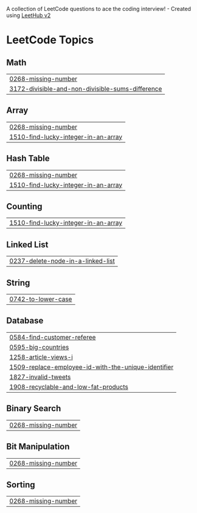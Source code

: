 A collection of LeetCode questions to ace the coding interview! - Created using [LeetHub v2](https://github.com/arunbhardwaj/LeetHub-2.0)
<!---LeetCode Topics Start-->
# LeetCode Topics
## Math
|  |
| ------- |
| [0268-missing-number](https://github.com/Asraf2004/Leetcode/tree/master/0268-missing-number) |
| [3172-divisible-and-non-divisible-sums-difference](https://github.com/Asraf2004/Leetcode/tree/master/3172-divisible-and-non-divisible-sums-difference) |
## Array
|  |
| ------- |
| [0268-missing-number](https://github.com/Asraf2004/Leetcode/tree/master/0268-missing-number) |
| [1510-find-lucky-integer-in-an-array](https://github.com/Asraf2004/Leetcode/tree/master/1510-find-lucky-integer-in-an-array) |
## Hash Table
|  |
| ------- |
| [0268-missing-number](https://github.com/Asraf2004/Leetcode/tree/master/0268-missing-number) |
| [1510-find-lucky-integer-in-an-array](https://github.com/Asraf2004/Leetcode/tree/master/1510-find-lucky-integer-in-an-array) |
## Counting
|  |
| ------- |
| [1510-find-lucky-integer-in-an-array](https://github.com/Asraf2004/Leetcode/tree/master/1510-find-lucky-integer-in-an-array) |
## Linked List
|  |
| ------- |
| [0237-delete-node-in-a-linked-list](https://github.com/Asraf2004/Leetcode/tree/master/0237-delete-node-in-a-linked-list) |
## String
|  |
| ------- |
| [0742-to-lower-case](https://github.com/Asraf2004/Leetcode/tree/master/0742-to-lower-case) |
## Database
|  |
| ------- |
| [0584-find-customer-referee](https://github.com/Asraf2004/Leetcode/tree/master/0584-find-customer-referee) |
| [0595-big-countries](https://github.com/Asraf2004/Leetcode/tree/master/0595-big-countries) |
| [1258-article-views-i](https://github.com/Asraf2004/Leetcode/tree/master/1258-article-views-i) |
| [1509-replace-employee-id-with-the-unique-identifier](https://github.com/Asraf2004/Leetcode/tree/master/1509-replace-employee-id-with-the-unique-identifier) |
| [1827-invalid-tweets](https://github.com/Asraf2004/Leetcode/tree/master/1827-invalid-tweets) |
| [1908-recyclable-and-low-fat-products](https://github.com/Asraf2004/Leetcode/tree/master/1908-recyclable-and-low-fat-products) |
## Binary Search
|  |
| ------- |
| [0268-missing-number](https://github.com/Asraf2004/Leetcode/tree/master/0268-missing-number) |
## Bit Manipulation
|  |
| ------- |
| [0268-missing-number](https://github.com/Asraf2004/Leetcode/tree/master/0268-missing-number) |
## Sorting
|  |
| ------- |
| [0268-missing-number](https://github.com/Asraf2004/Leetcode/tree/master/0268-missing-number) |
<!---LeetCode Topics End-->